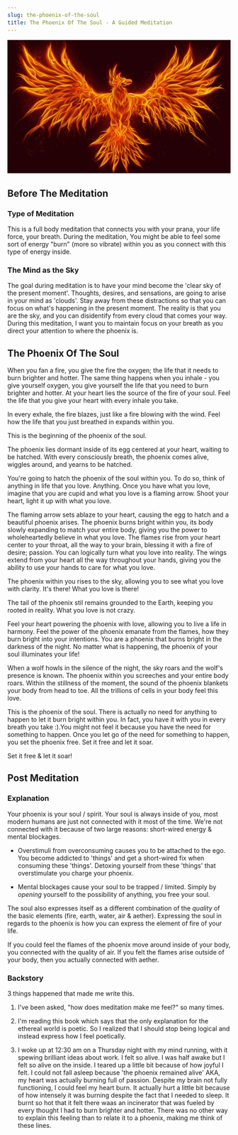 ```yaml
---
slug: the-phoenix-of-the-soul
title: The Phoenix Of The Soul - A Guided Meditation
---
```


![Phoenix](../static/img/phoenix.webp)

## Before The Meditation

### Type of Meditation

This is a full body meditation that connects you with your prana, your life force, your breath. During the meditation, You might be able to feel some sort of energy "burn" (more so vibrate) within you as you connect with this type of energy inside.

### The Mind as the Sky

The goal during meditation is to have your mind become the 'clear sky of the present moment'. Thoughts, desires, and sensations, are going to arise in your mind as 'clouds'. Stay away from these distractions so that you can focus on what's happening in the present moment. The reality is that you are the sky, and you can disidentify from every cloud that comes your way. During this meditation, I want you to maintain focus on your breath as you direct your attention to where the phoenix is.

## The Phoenix Of The Soul

When you fan a fire, you give the fire the oxygen; the life that it needs to burn brighter and hotter. The same thing happens when you inhale - you give yourself oxygen, you give yourself the life that you need to burn brighter and hotter. At your heart lies the source of the fire of your soul. Feel the life that you give your heart with every inhale you take.

In every exhale, the fire blazes, just like a fire blowing with the wind. Feel how the life that you just breathed in expands within you.

This is the beginning of the phoenix of the soul.

The phoenix lies dormant inside of its egg centered at your heart, waiting to be hatched. With every consciously breath, the phoenix comes alive, wiggles around, and yearns to be hatched.

You're going to hatch the phoenix of the soul within you. To do so, think of anything in life that you love. Anything. Once you have what you love, imagine that you are cupid and what you love is a flaming arrow. Shoot your heart, light it up with what you love.

The flaming arrow sets ablaze to your heart, causing the egg to hatch and a beautiful phoenix arises. The phoenix burns bright within you, its body slowly expanding to match your entire body, giving you the power to wholeheartedly believe in what you love. The flames rise from your heart center to your throat, all the way to your brain, blessing it with a fire of desire; passion. You can logically turn what you love into reality. The wings extend from your heart all the way throughout your hands, giving you the ability to use your hands to care for what you love.

The phoenix within you rises to the sky, allowing you to see what you love with clarity. It's there! What you love is there!

The tail of the phoenix stil remains grounded to the Earth, keeping you rooted in reality. What you love is not crazy.

Feel your heart powering the phoenix with love, allowing you to live a life in harmony. Feel the power of the phoenix emanate from the flames, how they burn bright into your intentions. You are a phoenix that burns bright in the darkness of the night. No matter what is happening, the phoenix of your soul illuminates your life!

When a wolf howls in the silence of the night, the sky roars and the wolf's presence is known. The phoenix within you screeches and your entire body roars. Within the stillness of the moment, the sound of the phoenix blankets your body from head to toe. All the trillions of cells in your body feel this love.

This is the phoenix of the soul. There is actually no need for anything to happen to let it burn bright within you. In fact, you have it with you in every breath you take :).You might not feel it because you have the need for something to happen. Once you let go of the need for something to happen, you set the phoenix free. Set it free and let it soar.

Set it free & let it soar!

## Post Meditation

### Explanation

Your phoenix is your soul / spirit. Your soul is always inside of you, most modern humans are just not connected with it most of the time. We're not connected with it because of two large reasons: short-wired energy & mental blockages.

- Overstimuli from overconsuming causes you to be attached to the ego. You become addicted to 'things' and get a short-wired fix when consuming these 'things'. Detoxing yourself from these 'things' that overstimulate you charge your phoenix.

- Mental blockages cause your soul to be trapped / limited. Simply by _opening_ yourself to the possibility of anything, you free your soul.

The soul also expresses itself as a different combination of the _quality_ of the basic elements (fire, earth, water, air & aether). Expressing the soul in regards to the phoenix is how you can express the element of fire of your life.

If you could feel the flames of the phoenix move around inside of your body, you connected with the quality of air.
If you felt the flames arise outside of your body, then you actually connected with aether.

### Backstory

3 things happened that made me write this.

1. I've been asked, "how does meditation make me feel?" so many times.

2. I'm reading this book which says that the only explanation for the ethereal world is poetic. So I realized that I should stop being logical and instead express how I feel poetically.

3. I woke up at 12:30 am on a Thursday night with my mind running, with it spewing brilliant ideas about work. I felt so alive. I was half awake but I felt so alive on the inside. I teared up a little bit because of how joyful I felt. I could not fall asleep because 'the phoenix remained alive' AKA, my heart was actually burning full of passion. Despite my brain not fully functioning, I could feel my heart burn. It actually hurt a little bit because of how intensely it was burning despite the fact that I needed to sleep. It burnt so hot that it felt there waas an incinerator that was fueled by every thought I had to burn brighter and hotter. There was no other way to explain this feeling than to relate it to a phoenix, making me think of these lines.
